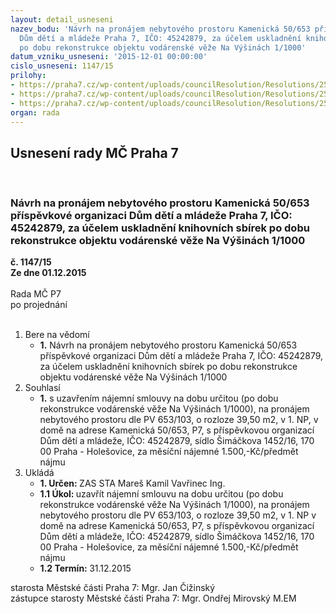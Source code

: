 ```yaml
---
layout: detail_usneseni
nazev_bodu: 'Návrh na pronájem nebytového prostoru Kamenická 50/653 příspěvkové organizaci
  Dům dětí a mládeže Praha 7, IČO: 45242879, za účelem uskladnění knihovních sbírek
  po dobu rekonstrukce objektu vodárenské věže Na Výšinách 1/1000'
datum_vzniku_usneseni: '2015-12-01 00:00:00'
cislo_usneseni: 1147/15
prilohy:
- https://praha7.cz/wp-content/uploads/councilResolution/Resolutions/25702/77-15-priloha_01_ddm653.doc
- https://praha7.cz/wp-content/uploads/councilResolution/Resolutions/25702/77-15-priloha_02_ddm653.pdf
- https://praha7.cz/wp-content/uploads/councilResolution/Resolutions/25702/77-15-priloha_03_ddm653.pdf
organ: rada
---
```

<div id="ucUsn_pList" class="usn">
	<span><h2>Usnesení rady MČ Praha 7 </h2>
<br></span><div class="standBody">
<span><h3>Návrh na pronájem nebytového prostoru Kamenická 50/653 příspěvkové organizaci Dům dětí a mládeže Praha 7, IČO: 45242879, za účelem uskladnění knihovních sbírek po dobu rekonstrukce objektu vodárenské věže Na Výšinách 1/1000</h3></span><div class="center">
		<strong>č. 1147/15</strong><br>
	</div>
<div class="center">
		<strong>Ze dne 01.12.2015</strong><br><br>
	</div>Rada MČ P7<br> po projednání<br><br><ol>
<li>Bere na vědomí<ul><li>
<strong>1.</strong> Návrh na pronájem nebytového prostoru Kamenická 50/653 příspěvkové organizaci Dům dětí a mládeže Praha 7, IČO: 45242879, za účelem uskladnění knihovních sbírek po dobu rekonstrukce objektu vodárenské věže Na Výšinách 1/1000  </li></ul>
</li>
<li>Souhlasí<ul><li>
<strong>1.</strong> s uzavřením nájemní smlouvy na dobu určitou (po dobu rekonstrukce vodárenské věže Na Výšinách 1/1000), na pronájem nebytového prostoru dle PV 653/103, o rozloze 39,50 m2, v 1. NP, v domě na adrese Kamenická 50/653, P7, s příspěvkovou organizací Dům dětí a mládeže, IČO: 45242879, sídlo Šimáčkova 1452/16, 170 00 Praha - Holešovice, za měsíční nájemné 1.500,-Kč/předmět nájmu         </li></ul>
</li>
<li>Ukládá<ul>
<li>
<strong>1. Určen: </strong>ZAS STA Mareš Kamil Vavřinec Ing.</li>
<li>
<strong>1.1 Úkol: </strong>uzavřít nájemní smlouvu na dobu určitou (po dobu rekonstrukce vodárenské věže Na Výšinách 1/1000), na pronájem nebytového prostoru dle PV 653/103, o rozloze 39,50 m2, v 1. NP v domě na adrese Kamenická 50/653, P7, s příspěvkovou organizací Dům dětí a mládeže, IČO: 45242879, sídlo Šimáčkova 1452/16, 170 00 Praha - Holešovice, za měsíční nájemné 1.500,-Kč/předmět nájmu</li>
<li>
<strong>1.2 Termín: </strong>31.12.2015</li>
</ul>
</li>
</ol>starosta Městské části Praha 7: Mgr. Jan Čižinský<br>zástupce starosty Městské části Praha 7: Mgr. Ondřej Mirovský M.EM 
</div>
</div>